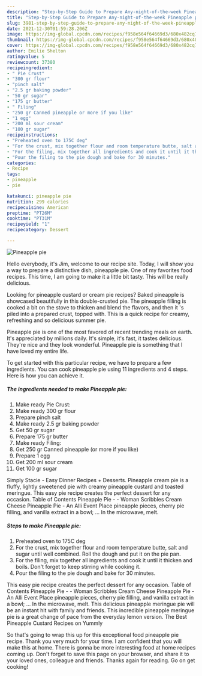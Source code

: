 ```yaml
---
description: "Step-by-Step Guide to Prepare Any-night-of-the-week Pineapple pie"
title: "Step-by-Step Guide to Prepare Any-night-of-the-week Pineapple pie"
slug: 3981-step-by-step-guide-to-prepare-any-night-of-the-week-pineapple-pie
date: 2021-12-30T01:59:28.206Z
image: https://img-global.cpcdn.com/recipes/f958e564f64669d3/680x482cq70/pineapple-pie-recipe-main-photo.jpg
thumbnail: https://img-global.cpcdn.com/recipes/f958e564f64669d3/680x482cq70/pineapple-pie-recipe-main-photo.jpg
cover: https://img-global.cpcdn.com/recipes/f958e564f64669d3/680x482cq70/pineapple-pie-recipe-main-photo.jpg
author: Emilie Shelton
ratingvalue: 5
reviewcount: 37380
recipeingredient:
- " Pie Crust"
- "300 gr flour"
- "pinch salt"
- "2.5 gr baking powder"
- "50 gr sugar"
- "175 gr butter"
- " Filing"
- "250 gr Canned pineapple or more if you like"
- "1 egg"
- "200 ml sour cream"
- "100 gr sugar"
recipeinstructions:
- "Preheated oven to 175C deg"
- "For the crust, mix together flour and room temperature butte, salt and sugar until well combined. Roll the dough and put it on the pie pan."
- "For the filing, mix together all ingredients and cook it until it thicken and boils. Don&#39;t forget to keep stirring while cooking it."
- "Pour the filing to the pie dough and bake for 30 minutes."
categories:
- Recipe
tags:
- pineapple
- pie

katakunci: pineapple pie 
nutrition: 299 calories
recipecuisine: American
preptime: "PT26M"
cooktime: "PT31M"
recipeyield: "1"
recipecategory: Dessert

---
```



![Pineapple pie](https://img-global.cpcdn.com/recipes/f958e564f64669d3/680x482cq70/pineapple-pie-recipe-main-photo.jpg)

Hello everybody, it's Jim, welcome to our recipe site. Today, I will show you a way to prepare a distinctive dish, pineapple pie. One of my favorites food recipes. This time, I am going to make it a little bit tasty. This will be really delicious.

Looking for pineapple custard or cream pie recipes? Baked pineapple is showcased beautifully in this double-crusted pie. The pineapple filling is cooked a bit on the stove to thicken and blend the flavors, and then it &#39;s piled into a prepared crust, topped with. This is a quick recipe for creamy, refreshing and so delicious summer pie.

Pineapple pie is one of the most favored of recent trending meals on earth. It's appreciated by millions daily. It's simple, it's fast, it tastes delicious. They're nice and they look wonderful. Pineapple pie is something that I have loved my entire life.


To get started with this particular recipe, we have to prepare a few ingredients. You can cook pineapple pie using 11 ingredients and 4 steps. Here is how you can achieve it.

<!--inarticleads1-->

##### The ingredients needed to make Pineapple pie:

1. Make ready  Pie Crust:
1. Make ready 300 gr flour
1. Prepare pinch salt
1. Make ready 2.5 gr baking powder
1. Get 50 gr sugar
1. Prepare 175 gr butter
1. Make ready  Filing:
1. Get 250 gr Canned pineapple (or more if you like)
1. Prepare 1 egg
1. Get 200 ml sour cream
1. Get 100 gr sugar


Simply Stacie - Easy Dinner Recipes + Desserts. Pineapple cream pie is a fluffy, lightly sweetened pie with creamy pineapple custard and toasted meringue. This easy pie recipe creates the perfect dessert for any occasion. Table of Contents Pineapple Pie - - Woman Scribbles Cream Cheese Pineapple Pie - An Alli Event Place pineapple pieces, cherry pie filling, and vanilla extract in a bowl; … In the microwave, melt. 

<!--inarticleads2-->

##### Steps to make Pineapple pie:

1. Preheated oven to 175C deg
1. For the crust, mix together flour and room temperature butte, salt and sugar until well combined. Roll the dough and put it on the pie pan.
1. For the filing, mix together all ingredients and cook it until it thicken and boils. Don&#39;t forget to keep stirring while cooking it.
1. Pour the filing to the pie dough and bake for 30 minutes.


This easy pie recipe creates the perfect dessert for any occasion. Table of Contents Pineapple Pie - - Woman Scribbles Cream Cheese Pineapple Pie - An Alli Event Place pineapple pieces, cherry pie filling, and vanilla extract in a bowl; … In the microwave, melt. This delicious pineapple meringue pie will be an instant hit with family and friends. This incredible pineapple meringue pie is a great change of pace from the everyday lemon version. The Best Pineapple Custard Recipes on Yummly 

So that's going to wrap this up for this exceptional food pineapple pie recipe. Thank you very much for your time. I am confident that you will make this at home. There is gonna be more interesting food at home recipes coming up. Don't forget to save this page on your browser, and share it to your loved ones, colleague and friends. Thanks again for reading. Go on get cooking!
